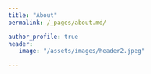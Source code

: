 ```yaml
---
title: "About"
permalink: /_pages/about.md/

author_profile: true
header:
   image: "/assets/images/header2.jpeg"

---
```


